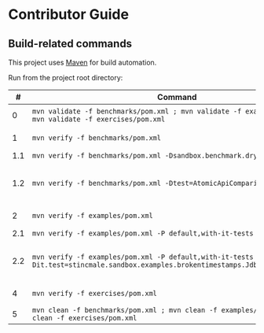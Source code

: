 # Contributor Guide

## Build-related commands

This project uses [Maven](https://maven.apache.org/) for build automation.

Run from the project root directory:

&#x23; | Command | Description
--- | --- | ---
0 | `mvn validate -f benchmarks/pom.xml ; mvn validate -f examples/pom.xml ; mvn validate -f exercises/pom.xml` | Validate the project structure, check style, etc.
1 | `mvn verify -f benchmarks/pom.xml` | Build the **`benchmarks`** sub-project and run benchmarks.
1.1 | `mvn verify -f benchmarks/pom.xml -Dsandbox.benchmark.dryRun=true` | Dry run when benchmarking.
1.2 | `mvn verify -f benchmarks/pom.xml -Dtest=AtomicApiComparisonBenchmark` | Run a specific benchmark. See https://maven.apache.org/surefire/maven-surefire-plugin/examples/single-test.html for more details.
2 | `mvn verify -f examples/pom.xml` | Build the **`examples`** sub-project and run unit tests.
2.1 | `mvn verify -f examples/pom.xml -P default,with-it-tests` | Also run intergation tests.
2.2 | `mvn verify -f examples/pom.xml -P default,with-it-tests -Dit.test=stincmale.sandbox.examples.brokentimestamps.JdbcTimestampItTest` | Run a specific integration test. See https://maven.apache.org/surefire/maven-failsafe-plugin/examples/single-test.html for more details.
4 | `mvn verify -f exercises/pom.xml` | Build the **`exercises`** sub-project and run unit tests.
5 | `mvn clean -f benchmarks/pom.xml ; mvn clean -f examples/pom.xml ; mvn clean -f exercises/pom.xml` | Delete files generated at build-time.
